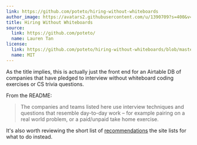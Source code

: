 ```yaml
---
link: https://github.com/poteto/hiring-without-whiteboards
author_image: https://avatars2.githubusercontent.com/u/1390709?s=400&v=4
title: Hiring Without Whiteboards
source:
  link: https://github.com/poteto/
  name: Lauren Tan
license:
  link: https://github.com/poteto/hiring-without-whiteboards/blob/master/LICENSE.md
  name: MIT
---
```

<p>As the title implies, this is actually just the front end for an Airtable DB of companies that have pledged to interview without whiteboard coding exercises or CS trivia questions.</p>
<p>From the README:<blockquote>The companies and teams listed here use interview techniques and questions that resemble day-to-day work – for example pairing on a real world problem, or a paid/unpaid take home exercise.</blockquote></p>
<p>It's also worth reviewing the short list of <a href="https://github.com/poteto/hiring-without-whiteboards/blob/master/RECOMMENDATIONS.md" target="_blank">recommendations</a> the site lists for what to do instead.</p>
